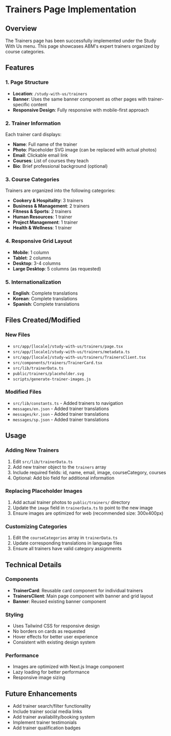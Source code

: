 # Trainers Page Implementation

## Overview

The Trainers page has been successfully implemented under the Study With Us menu. This page showcases ABM's expert trainers organized by course categories.

## Features

### 1. Page Structure

- **Location**: `/study-with-us/trainers`
- **Banner**: Uses the same banner component as other pages with trainer-specific content
- **Responsive Design**: Fully responsive with mobile-first approach

### 2. Trainer Information

Each trainer card displays:

- **Name**: Full name of the trainer
- **Photo**: Placeholder SVG image (can be replaced with actual photos)
- **Email**: Clickable email link
- **Courses**: List of courses they teach
- **Bio**: Brief professional background (optional)

### 3. Course Categories

Trainers are organized into the following categories:

- **Cookery & Hospitality**: 3 trainers
- **Business & Management**: 2 trainers
- **Fitness & Sports**: 2 trainers
- **Human Resources**: 1 trainer
- **Project Management**: 1 trainer
- **Health & Wellness**: 1 trainer

### 4. Responsive Grid Layout

- **Mobile**: 1 column
- **Tablet**: 2 columns
- **Desktop**: 3-4 columns
- **Large Desktop**: 5 columns (as requested)

### 5. Internationalization

- **English**: Complete translations
- **Korean**: Complete translations
- **Spanish**: Complete translations

## Files Created/Modified

### New Files

- `src/app/[locale]/study-with-us/trainers/page.tsx`
- `src/app/[locale]/study-with-us/trainers/metadata.ts`
- `src/app/[locale]/study-with-us/trainers/TrainersClient.tsx`
- `src/components/trainers/TrainerCard.tsx`
- `src/lib/trainerData.ts`
- `public/trainers/placeholder.svg`
- `scripts/generate-trainer-images.js`

### Modified Files

- `src/lib/constants.ts` - Added trainers to navigation
- `messages/en.json` - Added trainer translations
- `messages/kr.json` - Added trainer translations
- `messages/sp.json` - Added trainer translations

## Usage

### Adding New Trainers

1. Edit `src/lib/trainerData.ts`
2. Add new trainer object to the `trainers` array
3. Include required fields: id, name, email, image, courseCategory, courses
4. Optional: Add bio field for additional information

### Replacing Placeholder Images

1. Add actual trainer photos to `public/trainers/` directory
2. Update the `image` field in `trainerData.ts` to point to the new image
3. Ensure images are optimized for web (recommended size: 300x400px)

### Customizing Categories

1. Edit the `courseCategories` array in `trainerData.ts`
2. Update corresponding translations in language files
3. Ensure all trainers have valid category assignments

## Technical Details

### Components

- **TrainerCard**: Reusable card component for individual trainers
- **TrainersClient**: Main page component with banner and grid layout
- **Banner**: Reused existing banner component

### Styling

- Uses Tailwind CSS for responsive design
- No borders on cards as requested
- Hover effects for better user experience
- Consistent with existing design system

### Performance

- Images are optimized with Next.js Image component
- Lazy loading for better performance
- Responsive image sizing

## Future Enhancements

- Add trainer search/filter functionality
- Include trainer social media links
- Add trainer availability/booking system
- Implement trainer testimonials
- Add trainer qualification badges
